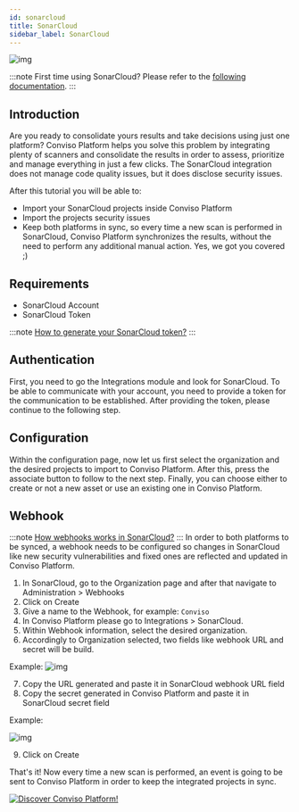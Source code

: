 ```yaml
---
id: sonarcloud
title: SonarCloud
sidebar_label: SonarCloud
---
```


<div style={{textAlign: 'center'}}>

![img](../../../static/img/sonarcloud.png)

</div>

:::note
First time using SonarCloud? Please refer to the [following documentation](https://sonarcloud.io/documentation).
:::

## Introduction

Are you ready to consolidate yours results and take decisions using just one platform? 
Conviso Platform helps you solve this problem by integrating plenty of scanners and consolidate the results in order to assess, prioritize and manage everything in just a few clicks. The SonarCloud integration does not manage code quality issues, but it does disclose security issues.

After this tutorial you will be able to:
- Import your SonarCloud projects inside Conviso Platform
- Import the projects security issues 
- Keep both platforms in sync, so every time a new scan is performed in SonarCloud, Conviso Platform 
synchronizes the results, without the need to perform any additional manual action. Yes, we got you covered ;)

## Requirements
- SonarCloud Account
- SonarCloud Token

:::note
[How to generate your SonarCloud token?](https://sonarcloud.io/account/security/)
:::

## Authentication
First, you need to go the Integrations module and look for SonarCloud.
To be able to communicate with your account, you need to provide a token for the communication to be established. 
After providing the token, please continue to the following step.

### 
## Configuration

Within the configuration page, now let us first select the organization and the desired projects to import to Conviso Platform. After this, press the associate button to follow to the next step.
Finally, you can choose either to create or not a new asset or use an existing one in Conviso Platform.

## Webhook
:::note
[How webhooks works in SonarCloud?](https://sonarcloud.io/documentation/project-administration/webhooks/)
:::
In order to both platforms to be synced, a webhook needs to be configured so changes in SonarCloud like new security vulnerabilities and fixed ones are reflected and updated in Conviso Platform.

1. In SonarCloud, go to the Organization page and after that navigate to Administration > Webhooks
2. Click on Create
3. Give a name to the Webhook, for example: ```Conviso```
4. In Conviso Platform please go to Integrations > SonarCloud.
5. Within Webhook information, select the desired organization.
6. Accordingly to Organization selected, two fields like webhook URL and secret will be build.

Example:
![img](../../../static/img/sonarcloud_webhook.png)

7. Copy the URL generated and paste it in SonarCloud webhook URL field
8. Copy the secret generated in Conviso Platform and paste it in SonarCloud secret field

Example:

![img](../../../static/img/sonarcloud_webhook2.png)

9. Click on Create

That's it! Now every time a new scan is performed, an event is going to be sent to Conviso Platform in order to keep the integrated projects in sync.

[![Discover Conviso Platform!](https://no-cache.hubspot.com/cta/default/5613826/interactive-125788977029.png)](https://cta-service-cms2.hubspot.com/web-interactives/public/v1/track/redirect?encryptedPayload=AVxigLKtcWzoFbzpyImNNQsXC9S54LjJuklwM39zNd7hvSoR%2FVTX%2FXjNdqdcIIDaZwGiNwYii5hXwRR06puch8xINMyL3EXxTMuSG8Le9if9juV3u%2F%2BX%2FCKsCZN1tLpW39gGnNpiLedq%2BrrfmYxgh8G%2BTcRBEWaKasQ%3D&webInteractiveContentId=125788977029&portalId=5613826)